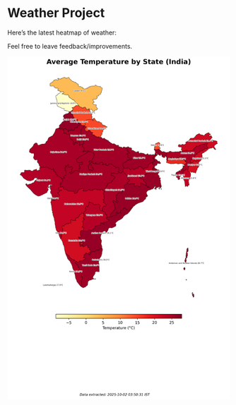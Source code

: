 # Weather Project

Here’s the latest heatmap of weather:

Feel free to leave feedback/improvements.

![India Heatmap](docs/assets/india_heatmap.png?v=DDA931)
